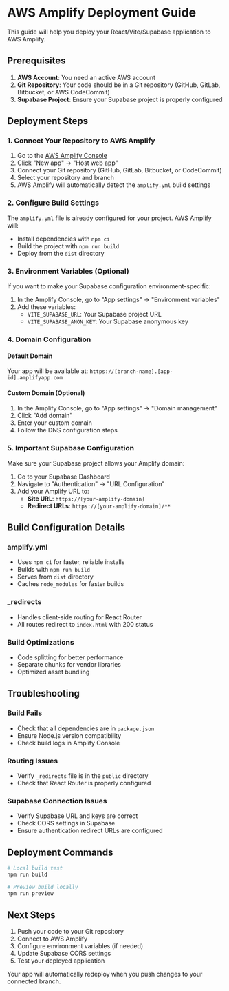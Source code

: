 
# AWS Amplify Deployment Guide

This guide will help you deploy your React/Vite/Supabase application to AWS Amplify.

## Prerequisites

1. **AWS Account**: You need an active AWS account
2. **Git Repository**: Your code should be in a Git repository (GitHub, GitLab, Bitbucket, or AWS CodeCommit)
3. **Supabase Project**: Ensure your Supabase project is properly configured

## Deployment Steps

### 1. Connect Your Repository to AWS Amplify

1. Go to the [AWS Amplify Console](https://console.aws.amazon.com/amplify/)
2. Click "New app" → "Host web app"
3. Connect your Git repository (GitHub, GitLab, Bitbucket, or CodeCommit)
4. Select your repository and branch
5. AWS Amplify will automatically detect the `amplify.yml` build settings

### 2. Configure Build Settings

The `amplify.yml` file is already configured for your project. AWS Amplify will:
- Install dependencies with `npm ci`
- Build the project with `npm run build`
- Deploy from the `dist` directory

### 3. Environment Variables (Optional)

If you want to make your Supabase configuration environment-specific:

1. In the Amplify Console, go to "App settings" → "Environment variables"
2. Add these variables:
   - `VITE_SUPABASE_URL`: Your Supabase project URL
   - `VITE_SUPABASE_ANON_KEY`: Your Supabase anonymous key

### 4. Domain Configuration

#### Default Domain
Your app will be available at: `https://[branch-name].[app-id].amplifyapp.com`

#### Custom Domain (Optional)
1. In the Amplify Console, go to "App settings" → "Domain management"
2. Click "Add domain"
3. Enter your custom domain
4. Follow the DNS configuration steps

### 5. Important Supabase Configuration

Make sure your Supabase project allows your Amplify domain:

1. Go to your Supabase Dashboard
2. Navigate to "Authentication" → "URL Configuration"
3. Add your Amplify URL to:
   - **Site URL**: `https://[your-amplify-domain]`
   - **Redirect URLs**: `https://[your-amplify-domain]/**`

## Build Configuration Details

### amplify.yml
- Uses `npm ci` for faster, reliable installs
- Builds with `npm run build`
- Serves from `dist` directory
- Caches `node_modules` for faster builds

### _redirects
- Handles client-side routing for React Router
- All routes redirect to `index.html` with 200 status

### Build Optimizations
- Code splitting for better performance
- Separate chunks for vendor libraries
- Optimized asset bundling

## Troubleshooting

### Build Fails
- Check that all dependencies are in `package.json`
- Ensure Node.js version compatibility
- Check build logs in Amplify Console

### Routing Issues
- Verify `_redirects` file is in the `public` directory
- Check that React Router is properly configured

### Supabase Connection Issues
- Verify Supabase URL and keys are correct
- Check CORS settings in Supabase
- Ensure authentication redirect URLs are configured

## Deployment Commands

```bash
# Local build test
npm run build

# Preview build locally
npm run preview
```

## Next Steps

1. Push your code to your Git repository
2. Connect to AWS Amplify
3. Configure environment variables (if needed)
4. Update Supabase CORS settings
5. Test your deployed application

Your app will automatically redeploy when you push changes to your connected branch.
